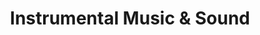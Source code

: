 ---
title: "Instrumental Music & Sound"
url: /ludington/instrumental-music-and-sound/
shop: musical instrument
---